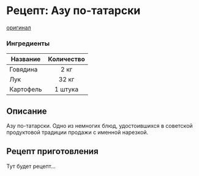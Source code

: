 # Рецепт: Азу по-татарски
[оригинал](https://eda.ru/recepty/osnovnye-blyuda/azu-po-tatarski-21751)

### Ингредиенты
| Название        	| Количество    |
| -------------   	|:-------------:|
| Говядина  	| 2 кг 			|
| Лук  			| 32 кг 		|
| Картофель		| 1 штука 		|


## Описание
Азу по-татарски. Одно из немногих блюд, удостоившихся в советской продуктовой традиции продажи с именной нарезкой.

## Рецепт приготовления
Тут будет рецепт...
